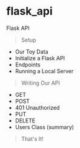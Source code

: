 # flask_api
Flask API

> Setup
  - Our Toy Data
  - Initialize a Flask API
  - Endpoints
  - Running a Local Server
> Writing Our API
  - GET
  - POST
  - 401 Unauthorized
  - PUT
  - DELETE
  - Users Class (summary)
> That's It!
